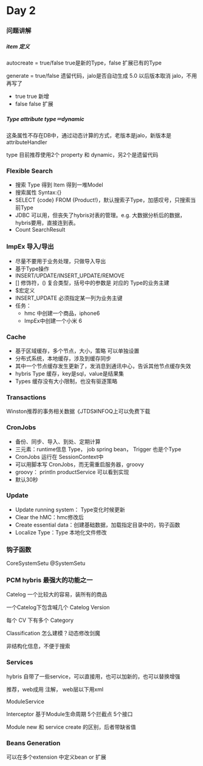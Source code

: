 # Day 2

### 问题讲解

##### item 定义

autocreate = true/false  true是新的Type，false 扩展已有的Type

generate = true/false 遗留代码，jalo是否自动生成 5.0 以后版本取消 jalo，不用再写了

* true  true 新增
* false false 扩展

##### Type attribute type＝dynamic

这条属性不存在DB中，通过动态计算的方式，老版本是jalo，新版本是 attributeHandler

type 目前推荐使用2个 property 和 dynamic，另2个是遗留代码

### Flexible Search

* 搜索 Type 得到 Item 得到一堆Model
* 搜索属性 Syntax:{}
* SELECT {code} FROM {Product!}，默认搜索子Type，加感叹号，只搜索当前Type
* JDBC 可以用，但丧失了hybris对表的管理。e.g. 大数据分析后的数据，hybris要用，直接连到表。
* Count  SearchResult<Integer>

### ImpEx 导入/导出
* 尽量不要用于业务处理，只做导入导出
* 基于Type操作
* INSERT/UPDATE/INSERT_UPDATE/REMOVE
* [] 修饰符，() 复合类型，括号中的参数是 对应的 Type的业务主建
* $宏定义
* INSERT_UPDATE 必须指定某一列为业务主键
* 任务：
    * hmc 中创建一个商品，iphone6
    * ImpEx中创建一个小米 6

### Cache

* 基于区域缓存，多个节点，大小，策略 可以单独设置
* 分布式系统，本地缓存，涉及到缓存同步
* 其中一个节点缓存发生更新了，发消息到通讯中心，告诉其他节点缓存失效
* hybris Type 缓存，key是sql，value是结果集
* Types 缓存没有大小限制，也没有驱逐策略

### Transactions

Winston推荐的事务相关数据《JTDS》INFOQ上可以免费下载

### CronJobs
* 备份、同步、导入、到处、定期计算
* 三元素：runtime信息 Type， job spring bean， Trigger 也是个Type
* CronJobs 运行在 SessionContext中
* 可以用脚本写 CronJobs，而无需重启服务器，groovy
* groovy： println productService 可以看到实现
* 默认30秒

### Update

* Update running system： Type变化时候更新
* Clear the hMC：hmc修改后
* Create essential data：创建基础数据，加载指定目录中的，钩子函数
* Localize Type：Type 本地化文件修改

### 钩子函数
CoreSystemSetu
@SystemSetu

### PCM hybris 最强大的功能之一

Catelog 一个比较大的容易，装所有的商品

一个Catelog下包含喊几个 Catelog Version

每个 CV 下有多个 Category

Classification 怎么建模？动态修改剑魔

非结构化信息，不便于搜索

### Services

hybris 自带了一些service，可以直接用，也可以加新的，也可以替换增强

推荐，web成用 注解， web层以下用xml

ModuleService

Interceptor 基于Module生命周期  5个拦截点 5个接口

Module new 和 service create 的区别，后者带缺省值

### Beans Generation

可以在多个extension 中定义bean or 扩展
